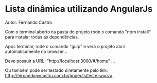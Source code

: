 # Lista dinâmica utilizando AngularJs 

Autor: Fernando Castro  

Com o terminal aberto na pasta do projeto rode o comando "npm install" para instalar todas as dependências.  

Após terminar, rode o comando "gulp" e verá o projeto abrir automaticamente no browser...

Deve possuir a URL: "http://localhost:3000/#/home" ...

Ou também pode ser testado diretamente pelo link: http://fernandopvcastro.com.br/projects/teste-wooza
